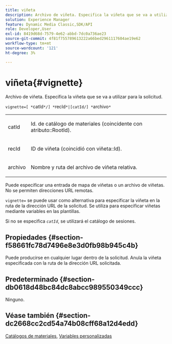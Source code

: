 ```yaml
---
title: viñeta
description: Archivo de viñeta. Especifica la viñeta que se va a utilizar para la solicitud.
solution: Experience Manager
feature: Dynamic Media Classic,SDK/API
role: Developer,User
exl-id: 8419d68d-7579-4e62-abbd-7dc0a736ae23
source-git-commit: 4f81f755789613222a66bed2961117604ae19e62
workflow-type: tm+mt
source-wordcount: '121'
ht-degree: 3%

---
```


# viñeta{#vignette}

Archivo de viñeta. Especifica la viñeta que se va a utilizar para la solicitud.

`vignette=[ *`catId`*/] *`recId`*|[catId/] *`archivo`*`

<table id="simpletable_432EC5501CA3431B83A762C3EE4E8DD2"> 
 <tr class="strow"> 
  <td class="stentry"> <p><span class="varname"> catId</span> </p> </td> 
  <td class="stentry"> <p>Id. de catálogo de materiales (coincidente con <span class="codeph"> atributo::RootId</span>). </p></td> 
 </tr> 
 <tr class="strow"> 
  <td class="stentry"> <p><span class="varname"> recId</span> </p></td> 
  <td class="stentry"> <p>ID de viñeta (coincidió con <span class="codeph"> viñeta::Id</span>). </p></td> 
 </tr> 
 <tr class="strow"> 
  <td class="stentry"> <p><span class="varname"> archivo</span> </p></td> 
  <td class="stentry"> <p>Nombre y ruta del archivo de viñeta relativa. </p></td> 
 </tr> 
</table>

Puede especificar una entrada de mapa de viñetas o un archivo de viñetas. No se permiten direcciones URL remotas.

`vignette=` se puede usar como alternativa para especificar la viñeta en la ruta de la dirección URL de la solicitud. Se utiliza para especificar viñetas mediante variables en las plantillas.

Si no se especifica *`catId`*, se utilizará el catálogo de sesiones.

## Propiedades {#section-f58661fc78d7496e8e3d0fb98b945c4b}

Puede producirse en cualquier lugar dentro de la solicitud. Anula la viñeta especificada con la ruta de la dirección URL solicitada.

## Predeterminado {#section-db0618d48bc84dc8abcc989550349ccc}

Ninguno.

## Véase también {#section-dc2668cc2cd54a74b08cff68a12d4edd}

[Catálogos de materiales](../../../../../ir-api/http-protocol/image-rendering-api-ref/c-ir-http-protocol-ref/c-ir-http-protocol-syntax-and-features/c-ir-http-material-catalogs/c-ir-http-material-catalogs.md#concept-772742c1688f420a88a56f5136ad1db2), [Variables personalizadas](../../../../../ir-api/http-protocol/image-rendering-api-ref/c-ir-http-protocol-ref/c-ir-http-protocol-syntax-and-features/c-ir-custom-variables/c-ir-custom-variables.md#concept-8a1d9a50d09a4b7b97b8c83365971f96)
